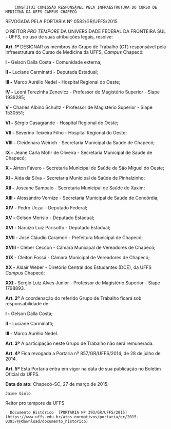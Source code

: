         CONSTITUI COMISSÃO RESPONSÁVEL PELA INFRAESTRUTURA DO CURSO DE MEDICINA DA UFFS CAMPUS CHAPECÓ  

REVOGADA PELA PORTARIA Nº 0582/GR/UFFS/2015

 O REITOR *PRO TEMPORE* DA UNIVERSIDADE FEDERAL DA FRONTEIRA SUL - UFFS, no uso de suas atribuições legais, resolve:

 **Art. 1º** DESIGNAR os membros do Grupo de Trabalho (GT) responsável pela Infraestrutura do Curso de Medicina da UFFS, *Campus* Chapecó:

 **I -** Gelson Dalla Costa - Comunidade externa;

 **II -** Luciane Carminatti - Deputada Estadual;

 **III -** Marco Aurélio Nedel - Hospital Regional do Oeste;

 **IV -** Leoni Terezinha Zenevicz - Professor de Magistério Superior - Siape 1939285;

 **V -** Charles Albino Schultz - Professor de Magistério Superior - Siape 1530551;

 **VI -** Sérgio Casagrande - Hospital Regional do Oeste;

 **VII -** Severino Teixeira Filho - Hospital Regional do Oeste;

 **VIII -** Cleidenara Weirich - Secretaria Municipal da Saúde de Chapecó;

 **IX -** Jeane Carla Mohr de Oliveira - Secretaria Municipal de Saúde de Chapecó;

 **X -** Airton Fávero - Secretaria Municipal de Saúde de São Miguel do Oeste;

 **XI -** Aida da Silva - Secretaria Municipal de Saúde de Pinhalzinho;

 **XII -** Joseane Sampaio - Secretaria Municipal de Saúde de Xaxim;

 **XIII -** Alessandro Vernize - Secretaria Municipal de Saúde de Concórdia;

 **XIV -** Pedro Uczai - Deputado Federal;

 **XV -** Gelson Merisio - Deputado Estadual;

 **XVI -** Narcizo Luiz Parisotto - Deputado Estadual;

 **XVII -** José Cláudio Caramori - Prefeitura Municipal de Chapecó;

 **XVIII -** Cleber Ceccon - Câmara Municipal de Vereadores de Chapecó;

 **XIX -** Cleiton Fossá - Câmara Municipal de Vereadores de Chapecó;

 **XX -** Aldair Weber - Diretório Central dos Estudantes (DCE), da UFFS *Campus* Chapecó;

 **XXI -** Sergio Luiz Alves Junior - Professor de Magistério Superior - Siape 1798893.

 **Art. 2º** A coordenação do referido Grupo de Trabalho ficará sob responsabilidade de:

 **I -** Gelson Dalla Costa;

 **II -** Luciane Carminatti;

 **III -** Marco Aurélio Nedel.

 **Art. 3º** A participação neste Grupo de Trabalho não será remunerada.

 **Art. 4º** Fica revogada a Portaria nº 857/GR/UFFS/2014, de 28 de julho de 2014.

 **Art. 5º** Esta Portaria entra em vigor na data de sua publicação no Boletim Oficial da UFFS.

  

   **Data do ato:** Chapecó-SC, 27 de março de 2015.   
 

    Jaime Giolo   
 Reitor pro tempore da UFFS 

      Documento Histórico  [PORTARIA Nº 393/GR/UFFS/2015](https://www.uffs.edu.br/atos-normativos/portaria/gr/2015-0393/@@download/documento_historico)     
      